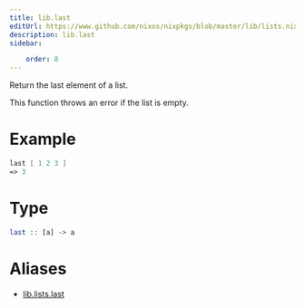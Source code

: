 ```yaml
---
title: lib.last
editUrl: https://www.github.com/nixos/nixpkgs/blob/master/lib/lists.nix#L1003C10
description: lib.last
sidebar:

    order: 8
---
```


Return the last element of a list.

This function throws an error if the list is empty.

# Example

```nix
last [ 1 2 3 ]
=> 3
```

# Type

```haskell
last :: [a] -> a
```


# Aliases

- [lib.lists.last](/nix-doc-comments/reference/lib/lists/lib-lists-last)



